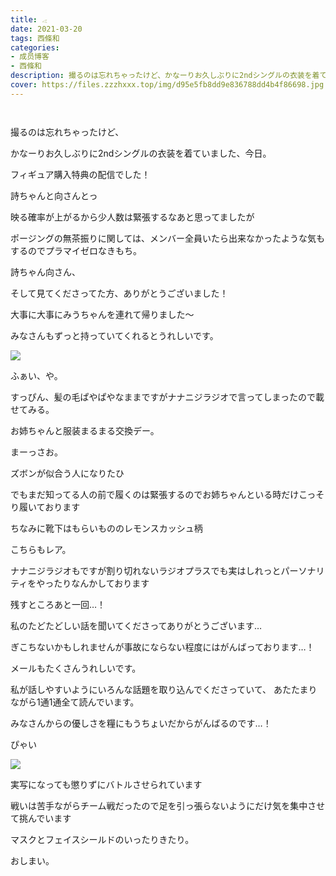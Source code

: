 ```yaml
---
title: 𓂁
date: 2021-03-20
tags: 西條和
categories: 
- 成员博客
- 西條和
description: 撮るのは忘れちゃったけど、かなーりお久しぶりに2ndシングルの衣装を着ていました、今日。...
cover: https://files.zzzhxxx.top/img/d95e5fb8dd9e836788dd4b4f86698.jpg 
---
```


        ﻿




















撮るのは忘れちゃったけど、






















かなーりお久しぶりに2ndシングルの衣装を着ていました、今日。





















フィギュア購入特典の配信でした！





















詩ちゃんと向さんとっ












映る確率が上がるから少人数は緊張するなあと思ってましたが



ポージングの無茶振りに関しては、メンバー全員いたら出来なかったような気もするのでプラマイゼロなきもち。















詩ちゃん向さん、

そして見てくださってた方、ありがとうございました！









大事に大事にみうちゃんを連れて帰りました〜














みなさんもずっと持っていてくれるとうれしいです。




























![](https://files.zzzhxxx.top/img/d95e5fb8dd9e836788dd4b4f86698.jpg)




ふぁい、や。










すっぴん、髪の毛ぱやぱやなままですがナナニジラジオで言ってしまったので載せてみる。
















お姉ちゃんと服装まるまる交換デー。





まーっさお。






























ズボンが似合う人になりたひ





















でもまだ知ってる人の前で履くのは緊張するのでお姉ちゃんといる時だけこっそり履いております
















ちなみに靴下はもらいもののレモンスカッシュ柄













こちらもレア。




















ナナニジラジオもですが割り切れないラジオプラスでも実はしれっとパーソナリティをやったりなんかしております















残すところあと一回…！









私のたどたどしい話を聞いてくださってありがとうございます…








ぎこちないかもしれませんが事故にならない程度にはがんばっております…！













メールもたくさんうれしいです。












私が話しやすいようにいろんな話題を取り込んでくださっていて、
あたたまりながら1通1通全て読んでいます。












みなさんからの優しさを糧にもうちょいだからがんばるのです…！



















ぴゃい

![](https://files.zzzhxxx.top/img/d95e5fb8dd9e836788dd4b4f86698-01.jpg)







実写になっても懲りずにバトルさせられています

















戦いは苦手ながらチーム戦だったので足を引っ張らないようにだけ気を集中させて挑んでいます

















マスクとフェイスシールドのいったりきたり。






















おしまい。


